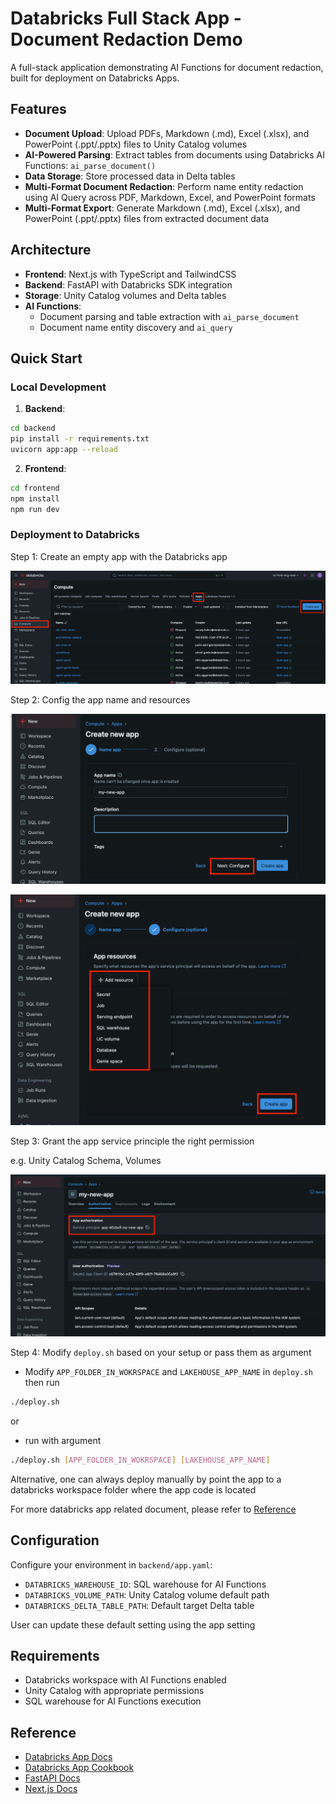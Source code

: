 # Databricks Full Stack App - Document Redaction Demo

A full-stack application demonstrating AI Functions for document redaction, built for deployment on Databricks Apps.

## Features

- **Document Upload**: Upload PDFs, Markdown (.md), Excel (.xlsx), and PowerPoint (.ppt/.pptx) files to Unity Catalog volumes
- **AI-Powered Parsing**: Extract tables from documents using Databricks AI Functions: `ai_parse_document()`
- **Data Storage**: Store processed data in Delta tables
- **Multi-Format Document Redaction**: Perform name entity redaction using AI Query across PDF, Markdown, Excel, and PowerPoint formats
- **Multi-Format Export**: Generate Markdown (.md), Excel (.xlsx), and PowerPoint (.ppt/.pptx) files from extracted document data

## Architecture

- **Frontend**: Next.js with TypeScript and TailwindCSS
- **Backend**: FastAPI with Databricks SDK integration
- **Storage**: Unity Catalog volumes and Delta tables
- **AI Functions**: 
    - Document parsing and table extraction with `ai_parse_document`
    - Document name entity discovery and `ai_query`

## Quick Start

### Local Development

1. **Backend**:
```bash
cd backend
pip install -r requirements.txt
uvicorn app:app --reload
```

2. **Frontend**:
```bash
cd frontend
npm install
npm run dev
```

### Deployment to Databricks

Step 1: Create an empty app with the Databricks app

![create databricks app step1](./images/databricks-app-creation-step1.png)

Step 2: Config the app name and resources

![create databricks app step2](./images/databricks-app-creation-step2.png)


![create databricks app step3](./images/databricks-app-creation-step3.png)

Step 3: Grant the app service principle the right permission

e.g. Unity Catalog Schema, Volumes

![create databricks app step4](./images/databricks-app-creation-step4.png)


Step 4: Modify `deploy.sh` based on your setup or pass them as argument

- Modify `APP_FOLDER_IN_WOKRSPACE` and `LAKEHOUSE_APP_NAME` in `deploy.sh` then run

```bash
./deploy.sh
```
or

- run with argument
```bash
./deploy.sh [APP_FOLDER_IN_WOKRSPACE] [LAKEHOUSE_APP_NAME]
```

Alternative, one can always deploy manually by point the app to a databricks workspace folder where the app code is located

For more databricks app related document, please refer to [Reference](#reference)

## Configuration

Configure your environment in `backend/app.yaml`:
- `DATABRICKS_WAREHOUSE_ID`: SQL warehouse for AI Functions
- `DATABRICKS_VOLUME_PATH`: Unity Catalog volume default path
- `DATABRICKS_DELTA_TABLE_PATH`: Default target Delta table

User can update these default setting using the app setting


## Requirements

- Databricks workspace with AI Functions enabled
- Unity Catalog with appropriate permissions
- SQL warehouse for AI Functions execution

## Reference

- [Databricks App Docs](https://learn.microsoft.com/en-us/azure/databricks/dev-tools/databricks-apps/)
- [Databricks App Cookbook](https://apps-cookbook.dev/)
- [FastAPI Docs](https://fastapi.tiangolo.com/tutorial/)
- [Next.js Docs](https://nextjs.org/docs)